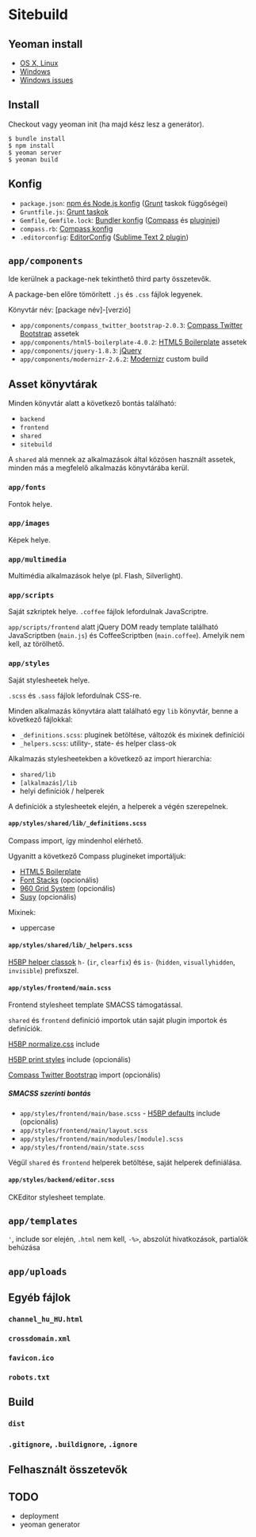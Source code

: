 # Sitebuild

## Yeoman install

- [OS X, Linux](http://yeoman.io/installation.html)
- [Windows](http://decodize.com/css/installing-yeoman-front-end-development-stack-windows/)
- [Windows issues](https://github.com/yeoman/yeoman/issues/216)

## Install

Checkout vagy yeoman init (ha majd kész lesz a generátor).

```
$ bundle install
$ npm install
$ yeoman server
$ yeoman build
```

## Konfig

- `package.json`: [npm és Node.js konfig](http://package.json.nodejitsu.com/) ([Grunt](http://gruntjs.com/) taskok függőségei)
- `Gruntfile.js`: [Grunt taskok](https://github.com/gruntjs/grunt/wiki/Getting-started)
- `Gemfile`, `Gemfile.lock`: [Bundler konfig](http://gembundler.com/#getting-started) ([Compass](http://compass-style.org/) és [pluginjei](http://compass-style.org/frameworks/))
- `compass.rb`: [Compass konfig](http://compass-style.org/help/tutorials/configuration-reference/)
- `.editorconfig`: [EditorConfig](http://editorconfig.org/) ([Sublime Text 2 plugin](https://github.com/sindresorhus/editorconfig-sublime#readme))

## `app/components`

Ide kerülnek a package-nek tekinthető third party összetevők.

A package-ben előre tömörített `.js` és `.css` fájlok legyenek.

Könyvtár név: [package név]-[verzió]

- `app/components/compass_twitter_bootstrap-2.0.3`: [Compass Twitter Bootstrap](https://github.com/vwall/compass-twitter-bootstrap) assetek
- `app/components/html5-boilerplate-4.0.2`: [HTML5 Boilerplate](https://github.com/h5bp/html5-boilerplate) assetek
- `app/components/jquery-1.8.3`: [jQuery](http://jquery.com/)
- `app/components/modernizr-2.6.2`: [Modernizr](http://modernizr.com/) custom build

## Asset könyvtárak

Minden könyvtár alatt a következő bontás található:

- `backend`
- `frontend`
- `shared`
- `sitebuild`

A `shared` alá mennek az alkalmazások által közösen használt assetek, minden más a megfelelő alkalmazás könyvtárába kerül.

### `app/fonts`

Fontok helye.

### `app/images`

Képek helye.

### `app/multimedia`

Multimédia alkalmazások helye (pl. Flash, Silverlight).

### `app/scripts`

Saját szkriptek helye. `.coffee` fájlok lefordulnak JavaScriptre.

`app/scripts/frontend` alatt jQuery DOM ready template található JavaScriptben (`main.js`) és CoffeeScriptben (`main.coffee`).
Amelyik nem kell, az törölhető.

### `app/styles`

Saját stylesheetek helye.

`.scss` és `.sass` fájlok lefordulnak CSS-re.

Minden alkalmazás könyvtára alatt található egy `lib` könyvtár, benne a következő fájlokkal:

- `_definitions.scss`: pluginek betöltése, változók és mixinek definíciói
- `_helpers.scss`: utility-, state- és helper class-ok

Alkalmazás stylesheetekben a következő az import hierarchia:

- `shared/lib`
- `[alkalmazás]/lib`
- helyi definíciók / helperek

A definíciók a stylesheetek elején, a helperek a végén szerepelnek.

#### `app/styles/shared/lib/_definitions.scss`

Compass import, így mindenhol elérhető.

Ugyanitt a következő Compass plugineket importáljuk:

- [HTML5 Boilerplate](https://github.com/sporkd/compass-h5bp)
- [Font Stacks](https://github.com/adamstac/font-stacks) (opcionális)
- [960 Grid System](https://github.com/nextmat/compass-960-plugin) (opcionális)
- [Susy](https://github.com/ericam/susy) (opcionális)

Mixinek:

- uppercase

#### `app/styles/shared/lib/_helpers.scss`

[H5BP helper classok](https://github.com/h5bp/html5-boilerplate/blob/master/doc/css.md#common-helpers) `h-` (`ir`, `clearfix`) és `is-` (`hidden`, `visuallyhidden`, `invisible`) prefixszel.

#### `app/styles/frontend/main.scss`

Frontend stylesheet template SMACSS támogatással.

`shared` és `frontend` definíció importok után saját plugin importok és definíciók.

[H5BP normalize.css](https://github.com/h5bp/html5-boilerplate/blob/master/doc/css.md#normalizecss) include

[H5BP print styles](https://github.com/h5bp/html5-boilerplate/blob/master/doc/css.md#print-styles) include (opcionális)

[Compass Twitter Bootstrap](https://github.com/vwall/compass-twitter-bootstrap) import (opcionális)

##### SMACSS szerinti bontás

- `app/styles/frontend/main/base.scss` - [H5BP defaults](https://github.com/h5bp/html5-boilerplate/blob/master/doc/css.md#html5-boilerplate-defaults) include (opcionális)
- `app/styles/frontend/main/layout.scss`
- `app/styles/frontend/main/modules/[module].scss`
- `app/styles/frontend/main/state.scss`

Végül `shared` és `frontend` helperek betöltése, saját helperek definiálása.

#### `app/styles/backend/editor.scss`

CKEditor stylesheet template.

## `app/templates`

`'`, include sor elején, `.html` nem kell, `-%>`, abszolút hivatkozások, partialök behúzása

## `app/uploads`

## Egyéb fájlok

### `channel_hu_HU.html`

### `crossdomain.xml`

### `favicon.ico`

### `robots.txt`

## Build

### `dist`

### `.gitignore`, `.buildignore`, `.ignore`

## Felhasznált összetevők

## TODO

- deployment
- yeoman generator
